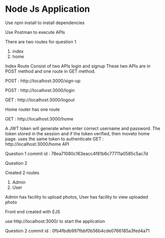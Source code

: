 # Node Js Application


Use npm install to install dependencies

Use Postman to execute APIs

There are two routes for question 1
1. index
2. home

Index Route Consist of two APIs login and signup
These two APIs are in POST method and one route in GET method.



POST : http://localhost:3000/sign-up

POST : http://localhost:3000/login

GET : http://localhost:3000/logout

Home router has one route 

GET : http://localhost:3000/home

A JWT token will generate when enter correct username and password. The token stored in the session and if the token verified,
then moveto home page.
uses the same token to authenticate  GET : http://localhost:3000/home API

Question 1 commit id : 78ea71080c163eacc4f81b6c77711a0585c5ac7d


Question 2

Created 2 routes
1. Admin 
2. User

Admin has facility to upload photos,
User has facility to view uploaded photo

Front end created with EJS

use http://localhost:3000/ to start the application

Question 2 commit id : 0fb4fbdb997fbbf0b56b4cde0766185a3fed4a71

